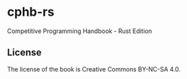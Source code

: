 # cphb-rs
Competitive Programming Handbook - Rust Edition

## License
The license of the book is Creative Commons BY-NC-SA 4.0.

